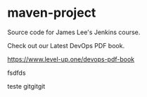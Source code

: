 # maven-project
Source code for James Lee's Jenkins course.

Check out our Latest DevOps PDF book.

https://www.level-up.one/devops-pdf-book

fsdfds


teste gitgitgit


